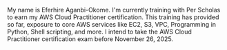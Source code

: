 My name is Eferhire Aganbi-Okome. I'm currently training with Per Scholas to earn my AWS Cloud Practitioner certification. This training has provided so far, exposure to core AWS services like EC2, S3, VPC, Programming in Python, Shell scripting, and more. I intend to take the AWS Cloud Practitioner certification exam before November 26, 2025. 

